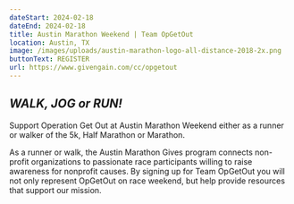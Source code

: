 ```yaml
---
dateStart: 2024-02-18
dateEnd: 2024-02-18
title: Austin Marathon Weekend | Team OpGetOut
location: Austin, TX
image: /images/uploads/austin-marathon-logo-all-distance-2018-2x.png
buttonText: REGISTER
url: https://www.givengain.com/cc/opgetout
---
```

## ***WALK, JOG or RUN!***

Support Operation Get Out at Austin Marathon Weekend either as a runner or walker of the 5k, Half Marathon or Marathon. 

As a runner or walk, the Austin Marathon Gives program connects non-profit organizations to passionate race participants willing to raise awareness for nonprofit causes. By signing up for Team OpGetOut you will not only represent OpGetOut on race weekend, but help provide resources that support our mission.